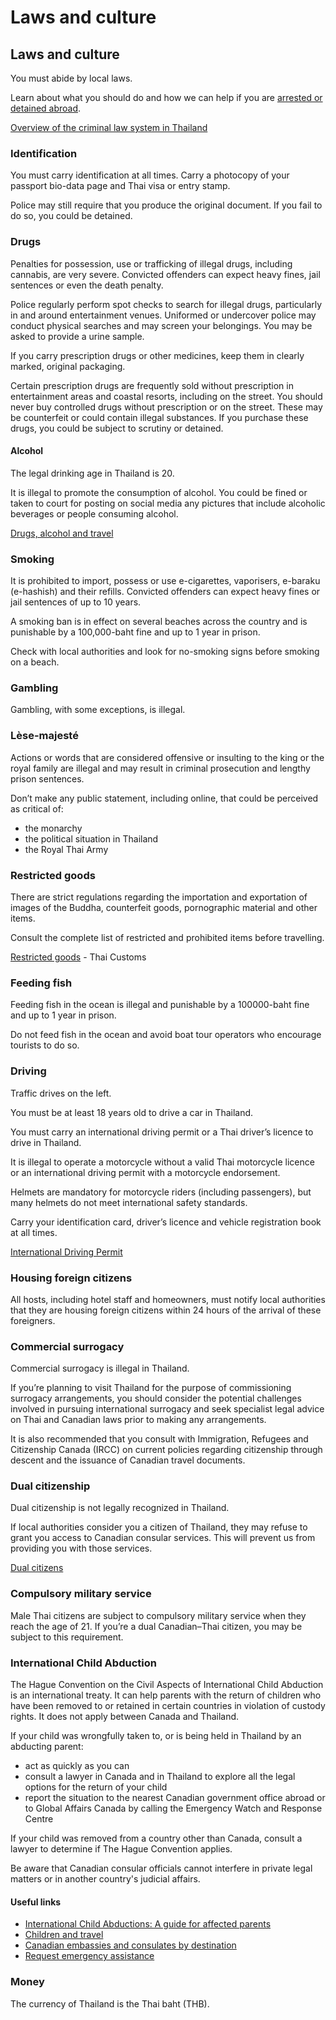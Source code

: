 # Laws and culture

## Laws and culture

You must abide by local laws.

Learn about what you should do and how we can help if you are [arrested or detained abroad](http://travel.gc.ca/assistance/emergency-info/arrest-detention).

[Overview of the criminal law system in Thailand](https://travel.gc.ca/travelling/advisories/overview-of-the-criminal-law-system-in-thailand)

### Identification

You must carry identification at all times. Carry a photocopy of your passport bio-data page and Thai visa or entry stamp.

Police may still require that you produce the original document. If you fail to do so, you could be detained.

### Drugs

Penalties for possession, use or trafficking of illegal drugs, including cannabis, are very severe. Convicted offenders can expect heavy fines, jail sentences or even the death penalty.

Police regularly perform spot checks to search for illegal drugs, particularly in and around entertainment venues. Uniformed or undercover police may conduct physical searches and may screen your belongings. You may be asked to provide a urine sample.

If you carry prescription drugs or other medicines, keep them in clearly marked, original packaging.

Certain prescription drugs are frequently sold without prescription in entertainment areas and coastal resorts, including on the street. You should never buy controlled drugs without prescription or on the street. These may be counterfeit or could contain illegal substances. If you purchase these drugs, you could be subject to scrutiny or detained.

#### Alcohol

The legal drinking age in Thailand is 20.

It is illegal to promote the consumption of alcohol. You could be fined or taken to court for posting on social media any pictures that include alcoholic beverages or people consuming alcohol.

[Drugs, alcohol and travel](https://travel.gc.ca/travelling/health-safety/drugs)

### Smoking

It is prohibited to import, possess or use e-cigarettes, vaporisers, e-baraku (e-hashish) and their refills. Convicted offenders can expect heavy fines or jail sentences of up to 10 years.

A smoking ban is in effect on several beaches across the country and is punishable by a 100,000-baht fine and up to 1 year in prison.

Check with local authorities and look for no-smoking signs before smoking on a beach.

### Gambling

Gambling, with some exceptions, is illegal.

### Lèse-majesté

Actions or words that are considered offensive or insulting to the king or the royal family are illegal and may result in criminal prosecution and lengthy prison sentences.

Don’t make any public statement, including online, that could be perceived as critical of:

* the monarchy
* the political situation in Thailand
* the Royal Thai Army

### Restricted goods

There are strict regulations regarding the importation and exportation of images of the Buddha, counterfeit goods, pornographic material and other items.

Consult the complete list of restricted and prohibited items before travelling.

[Restricted goods](http://www.customs.go.th/cont_strc_simple.php?ini_content=individual_160426_01&lang=en&left_menu=menu_individual_submenu_03_01) - Thai Customs

### Feeding fish

Feeding fish in the ocean is illegal and punishable by a 100000-baht fine and up to 1 year in prison.

Do not feed fish in the ocean and avoid boat tour operators who encourage tourists to do so.

### Driving

Traffic drives on the left.

You must be at least 18 years old to drive a car in Thailand.

You must carry an international driving permit or a Thai driver’s licence to drive in Thailand.

It is illegal to operate a motorcycle without a valid Thai motorcycle licence or an international driving permit with a motorcycle endorsement.

Helmets are mandatory for motorcycle riders (including passengers), but many helmets do not meet international safety standards.

Carry your identification card, driver’s licence and vehicle registration book at all times.

[International Driving Permit](https://travel.gc.ca/travelling/documents/international-driving-permit)

### Housing foreign citizens

All hosts, including hotel staff and homeowners, must notify local authorities that they are housing foreign citizens within 24 hours of the arrival of these foreigners.

### Commercial surrogacy

Commercial surrogacy is illegal in Thailand.

If you’re planning to visit Thailand for the purpose of commissioning surrogacy arrangements, you should consider the potential challenges involved in pursuing international surrogacy and seek specialist legal advice on Thai and Canadian laws prior to making any arrangements.

It is also recommended that you consult with Immigration, Refugees and Citizenship Canada (IRCC) on current policies regarding citizenship through descent and the issuance of Canadian travel documents.

### Dual citizenship

Dual citizenship is not legally recognized in Thailand.

If local authorities consider you a citizen of Thailand, they may refuse to grant you access to Canadian consular services. This will prevent us from providing you with those services.

[Dual citizens](https://travel.gc.ca/travelling/documents/dual-citizenship)

### Compulsory military service

Male Thai citizens are subject to compulsory military service when they reach the age of 21. If you’re a dual Canadian–Thai citizen, you may be subject to this requirement.

### International Child Abduction

The Hague Convention on the Civil Aspects of International Child Abduction is an international treaty. It can help parents with the return of children who have been removed to or retained in certain countries in violation of custody rights. It does not apply between Canada and Thailand.

If your child was wrongfully taken to, or is being held in Thailand by an abducting parent:

* act as quickly as you can
* consult a lawyer in Canada and in Thailand to explore all the legal options for the return of your child
* report the situation to the nearest Canadian government office abroad or to Global Affairs Canada by calling the Emergency Watch and Response Centre

If your child was removed from a country other than Canada, consult a lawyer to determine if The Hague Convention applies.

Be aware that Canadian consular officials cannot interfere in private legal matters or in another country's judicial affairs.

#### Useful links

* [International Child Abductions: A guide for affected parents](https://travel.gc.ca/travelling/publications/international-child-abductions)
* [Children and travel](https://travel.gc.ca/travelling/children)
* [Canadian embassies and consulates by destination](https://travel.gc.ca/assistance/embassies-consulates)
* [Request emergency assistance](https://travel.gc.ca/assistance/emergency-assistance)

### Money

The currency of Thailand is the Thai baht (THB).